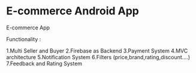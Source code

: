 # E-commerce Android App
E-commerce App

Functionality :

1.Multi Seller and Buyer
2.Firebase as Backend
3.Payment System
4.MVC architecture
5.Notification System
6.Filters (price,brand,rating,discount....)
7.Feedback and Rating System

